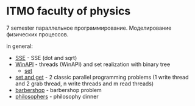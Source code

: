 # ITMO faculty of physics

7 semester
параллельное программирование.
Моделирование физических процессов.

in general:

- [SSE](hw1) - SSE (dot and sqrt)
- [WinAPI](hw2_winapi_threads/winapi_threads.cpp) - threads (WinAPI) and set realization with binary tree
  - [set](hw2_winapi_threads/set_/set_class.cpp)
- [set and get](hw3) - 2 classic parallel programming problems (1 write thread and 2 grab thread, n write threads and m read threads)
- [barbershop](hw4_barbershop/barberShop_.cpp) - barbershop problem
- [philosophers](hw5_philosophy/philosophy.cpp) - philosophy dinner
